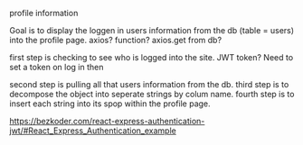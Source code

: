 profile information 

Goal is to display the loggen in users information from the db (table = users) into the profile page. 
axios?
function?
axios.get from db?


first step is checking to see who is logged into the site. 
JWT token? 
    Need to set a token on log in then 
    
second step is pulling all that users information from the db. 
third step is to decompose the object into seperate strings by colum name. 
fourth step is to insert each string into its spop within the profile page. 

https://bezkoder.com/react-express-authentication-jwt/#React_Express_Authentication_example
